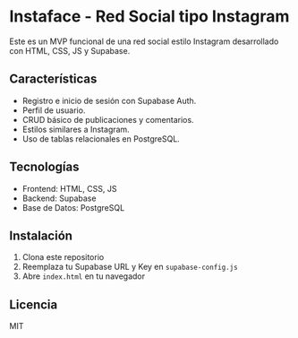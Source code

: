 # Instaface - Red Social tipo Instagram

Este es un MVP funcional de una red social estilo Instagram desarrollado con HTML, CSS, JS y Supabase.

## Características

- Registro e inicio de sesión con Supabase Auth.
- Perfil de usuario.
- CRUD básico de publicaciones y comentarios.
- Estilos similares a Instagram.
- Uso de tablas relacionales en PostgreSQL.

## Tecnologías

- Frontend: HTML, CSS, JS
- Backend: Supabase
- Base de Datos: PostgreSQL

## Instalación

1. Clona este repositorio
2. Reemplaza tu Supabase URL y Key en `supabase-config.js`
3. Abre `index.html` en tu navegador

## Licencia

MIT